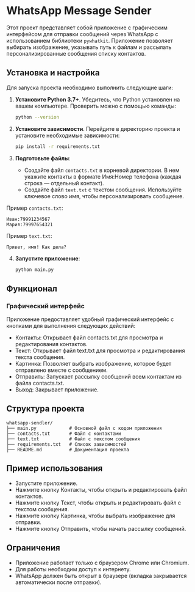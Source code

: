 # WhatsApp Message Sender

Этот проект представляет собой приложение с графическим интерфейсом для отправки сообщений через WhatsApp с использованием библиотеки `pywhatkit`. Приложение позволяет выбирать изображение, указывать путь к файлам и рассылать персонализированные сообщения списку контактов.

## Установка и настройка

Для запуска проекта необходимо выполнить следующие шаги:

1. **Установите Python 3.7+**. Убедитесь, что Python установлен на вашем компьютере. Проверить можно с помощью команды:
   ```bash
   python --version
   ```
   
2. **Установите зависимости**. Перейдите в директорию проекта и установите необходимые зависимости:
   ```bash
   pip install -r requirements.txt
   ```
   
3. **Подготовьте файлы**:
   * Создайте файл `contacts.txt` в корневой директории. В нем укажите контакты в формате Имя:Номер телефона (каждая строка — отдельный контакт).
   * Создайте файл `text.txt` с текстом сообщения. Используйте ключевое слово имя, чтобы персонализировать сообщение.

Пример `contacts.txt`:
````
Иван:79991234567
Мария:79997654321
````
   Пример `text.txt`:
````
Привет, имя! Как дела?
````

4. **Запустите приложение**:
   ```bash
   python main.py
   ```

## Функционал
### Графический интерфейс
Приложение предоставляет удобный графический интерфейс с кнопками для выполнения следующих действий:
* Контакты: Открывает файл contacts.txt для просмотра и редактирования контактов.
* Текст: Открывает файл text.txt для просмотра и редактирования текста сообщения.
* Картинка: Позволяет выбрать изображение, которое будет отправлено вместе с сообщением.
* Отправить: Запускает рассылку сообщений всем контактам из файла contacts.txt.
* Выход: Закрывает приложение.

## Структура проекта
````
whatsapp-sendler/
├── main.py            # Основной файл с кодом приложения
├── contacts.txt       # Файл с контактами
├── text.txt           # Файл с текстом сообщения
├── requirements.txt   # Список зависимостей
├── README.md          # Документация проекта
````

## Пример использования
* Запустите приложение.
* Нажмите кнопку Контакты, чтобы открыть и редактировать файл контактов.
* Нажмите кнопку Текст, чтобы открыть и редактировать файл с текстом сообщения.
* Нажмите кнопку Картинка, чтобы выбрать изображение для отправки.
* Нажмите кнопку Отправить, чтобы начать рассылку сообщений.

## Ограничения
* Приложение работает только с браузером Chrome или Chromium.
* Для работы необходим доступ к интернету.
* WhatsApp должен быть открыт в браузере (вкладка закрывается автоматически после отправки).